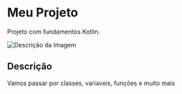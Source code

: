 # Meu Projeto

Projeto com fundamentos Kotlin.

![Descrição da Imagem](https://i.imgur.com/w2eoOrn.png)

## Descrição

Vamos passar por classes, variaveis, funções e muito mais